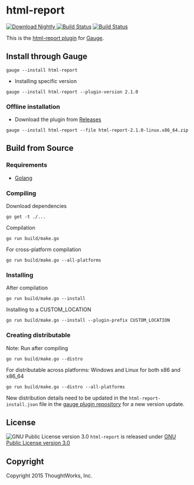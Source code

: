 html-report
==========

 [ ![Download Nightly](https://api.bintray.com/packages/gauge/html-report/Nightly/images/download.svg) ](https://bintray.com/gauge/html-report/Nightly/_latestVersion)  [![Build Status](https://app.snap-ci.com/getgauge/html-report/branch/master/build_image)](https://app.snap-ci.com/getgauge/html-report/branch/master) [![Build Status](https://travis-ci.org/getgauge/html-report.svg?branch=master)](https://travis-ci.org/getgauge/html-report)

This is the [html-report plugin](http://getgauge.io/documentation/user/current/plugins/html_report_plugin.html) for [Gauge](http://getgauge.io).

Install through Gauge
---------------------
```
gauge --install html-report
```

* Installing specific version
```
gauge --install html-report --plugin-version 2.1.0
```

### Offline installation
* Download the plugin from [Releases](https://github.com/getgauge/html-report/releases)
```
gauge --install html-report --file html-report-2.1.0-linux.x86_64.zip
```

Build from Source
-----------------

### Requirements
* [Golang](http://golang.org/)

### Compiling
Download dependencies
```
go get -t ./...
```
Compilation
```
go run build/make.go
```

For cross-platform compilation

```
go run build/make.go --all-platforms
```

### Installing
After compilation

```
go run build/make.go --install
```

Installing to a CUSTOM_LOCATION

```
go run build/make.go --install --plugin-prefix CUSTOM_LOCATION
```

### Creating distributable

Note: Run after compiling

```
go run build/make.go --distro
```

For distributable across platforms: Windows and Linux for both x86 and x86_64

```
go run build/make.go --distro --all-platforms
```

New distribution details need to be updated in the `html-report-install.json` file in the [gauge plugin repository](https://github.com/getgauge/gauge-repository) for a new version update.

License
-------

![GNU Public License version 3.0](http://www.gnu.org/graphics/gplv3-127x51.png)
`html-report` is released under [GNU Public License version 3.0](http://www.gnu.org/licenses/gpl-3.0.txt)

Copyright
---------

Copyright 2015 ThoughtWorks, Inc.

